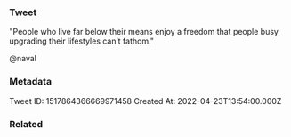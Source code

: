 ### Tweet
"People who live far below their means enjoy a freedom that people busy upgrading their lifestyles can’t fathom." 

@naval

### Metadata
Tweet ID: 1517864366669971458
Created At: 2022-04-23T13:54:00.000Z

### Related


